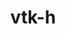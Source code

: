 ---
title: "vtk-h"
layout: cache
categories: [package, develop]
meta: {"versions": ["0.8.1"], "compilers": ["gcc@=11.1.0"], "oss": ["ubuntu20.04"], "platforms": ["linux"], "targets": ["x86_64_v3"], "stacks": ["data-vis-sdk", "root"], "num_specs": 14, "num_specs_by_stack": {"data-vis-sdk": 10, "root": 14}}
spec_details: [{"hash": "a3xu46t2tuoanbzsnnfmjvwhmp2e3cxr", "compiler": "gcc@=11.1.0", "versions": ["0.8.1"], "os": "ubuntu20.04", "platform": "linux", "target": "x86_64_v3", "variants": ["+blt_find_mpi", "build_system=cmake", "build_type=Release", "~contourtree", "~cuda", "generator=make", "~ipo", "~logging", "+mpi", "+openmp", "patches=1039b1d", "+serial", "+shared"], "stacks": ["data-vis-sdk", "root"], "size": "-", "tarball": "https://binaries.spack.io/develop/build_cache/linux-ubuntu20.04-x86_64_v3/gcc-11.1.0/vtk-h-0.8.1/linux-ubuntu20.04-x86_64_v3-gcc-11.1.0-vtk-h-0.8.1-a3xu46t2tuoanbzsnnfmjvwhmp2e3cxr.spack"}, {"hash": "y63qhht2qymnn6na7g64ytlfcwbf7rov", "compiler": "gcc@=11.1.0", "versions": ["0.8.1"], "os": "ubuntu20.04", "platform": "linux", "target": "x86_64_v3", "variants": ["+blt_find_mpi", "build_system=cmake", "build_type=Release", "~contourtree", "~cuda", "generator=make", "~ipo", "~logging", "+mpi", "+openmp", "patches=1039b1d", "+serial", "+shared"], "stacks": ["data-vis-sdk", "root"], "size": "-", "tarball": "https://binaries.spack.io/develop/build_cache/linux-ubuntu20.04-x86_64_v3/gcc-11.1.0/vtk-h-0.8.1/linux-ubuntu20.04-x86_64_v3-gcc-11.1.0-vtk-h-0.8.1-y63qhht2qymnn6na7g64ytlfcwbf7rov.spack"}, {"hash": "kxtggnkraqgcdmimcksh6o5wdnx75dpo", "compiler": "gcc@=11.1.0", "versions": ["0.8.1"], "os": "ubuntu20.04", "platform": "linux", "target": "x86_64_v3", "variants": ["+blt_find_mpi", "build_system=cmake", "build_type=Release", "~contourtree", "~cuda", "generator=make", "~ipo", "~logging", "+mpi", "+openmp", "patches=1039b1d", "+serial", "+shared"], "stacks": ["data-vis-sdk", "root"], "size": "-", "tarball": "https://binaries.spack.io/develop/build_cache/linux-ubuntu20.04-x86_64_v3/gcc-11.1.0/vtk-h-0.8.1/linux-ubuntu20.04-x86_64_v3-gcc-11.1.0-vtk-h-0.8.1-kxtggnkraqgcdmimcksh6o5wdnx75dpo.spack"}, {"hash": "zrpsmgqiydrmdmkghfl6qegpmruam57y", "compiler": "gcc@=11.1.0", "versions": ["0.8.1"], "os": "ubuntu20.04", "platform": "linux", "target": "x86_64_v3", "variants": ["+blt_find_mpi", "build_system=cmake", "build_type=Release", "~contourtree", "~cuda", "generator=make", "~ipo", "~logging", "+mpi", "+openmp", "patches=1039b1d", "+serial", "+shared"], "stacks": ["data-vis-sdk", "root"], "size": "-", "tarball": "https://binaries.spack.io/develop/build_cache/linux-ubuntu20.04-x86_64_v3/gcc-11.1.0/vtk-h-0.8.1/linux-ubuntu20.04-x86_64_v3-gcc-11.1.0-vtk-h-0.8.1-zrpsmgqiydrmdmkghfl6qegpmruam57y.spack"}, {"hash": "qgoyzewrorjucbgwmykrwwavwpugyhqo", "compiler": "gcc@=11.1.0", "versions": ["0.8.1"], "os": "ubuntu20.04", "platform": "linux", "target": "x86_64_v3", "variants": ["+blt_find_mpi", "build_system=cmake", "build_type=Release", "~contourtree", "~cuda", "generator=make", "~ipo", "~logging", "+mpi", "+openmp", "patches=1039b1d", "+serial", "+shared"], "stacks": ["data-vis-sdk", "root"], "size": "-", "tarball": "https://binaries.spack.io/develop/build_cache/linux-ubuntu20.04-x86_64_v3/gcc-11.1.0/vtk-h-0.8.1/linux-ubuntu20.04-x86_64_v3-gcc-11.1.0-vtk-h-0.8.1-qgoyzewrorjucbgwmykrwwavwpugyhqo.spack"}, {"hash": "fg6c3c54kz45f3rgp45t7hodcz2u2zhj", "compiler": "gcc@=11.1.0", "versions": ["0.8.1"], "os": "ubuntu20.04", "platform": "linux", "target": "x86_64_v3", "variants": ["+blt_find_mpi", "build_system=cmake", "build_type=Release", "~contourtree", "~cuda", "generator=make", "~ipo", "~logging", "+mpi", "+openmp", "patches=1039b1d", "+serial", "+shared"], "stacks": ["root"], "size": "-", "tarball": "https://binaries.spack.io/develop/build_cache/linux-ubuntu20.04-x86_64_v3/gcc-11.1.0/vtk-h-0.8.1/linux-ubuntu20.04-x86_64_v3-gcc-11.1.0-vtk-h-0.8.1-fg6c3c54kz45f3rgp45t7hodcz2u2zhj.spack"}, {"hash": "2ag6o7j4j62lrm6rv4aye77httbdvp2l", "compiler": "gcc@=11.1.0", "versions": ["0.8.1"], "os": "ubuntu20.04", "platform": "linux", "target": "x86_64_v3", "variants": ["+blt_find_mpi", "build_system=cmake", "build_type=Release", "~contourtree", "~cuda", "generator=make", "~ipo", "~logging", "+mpi", "+openmp", "patches=1039b1d", "+serial", "+shared"], "stacks": ["data-vis-sdk", "root"], "size": "-", "tarball": "https://binaries.spack.io/develop/build_cache/linux-ubuntu20.04-x86_64_v3/gcc-11.1.0/vtk-h-0.8.1/linux-ubuntu20.04-x86_64_v3-gcc-11.1.0-vtk-h-0.8.1-2ag6o7j4j62lrm6rv4aye77httbdvp2l.spack"}, {"hash": "bpr53dhfdcy3fissed26apncpa7rseu3", "compiler": "gcc@=11.1.0", "versions": ["0.8.1"], "os": "ubuntu20.04", "platform": "linux", "target": "x86_64_v3", "variants": ["+blt_find_mpi", "build_system=cmake", "build_type=Release", "~contourtree", "~cuda", "generator=make", "~ipo", "~logging", "+mpi", "+openmp", "patches=1039b1d", "+serial", "+shared"], "stacks": ["data-vis-sdk", "root"], "size": "-", "tarball": "https://binaries.spack.io/develop/build_cache/linux-ubuntu20.04-x86_64_v3/gcc-11.1.0/vtk-h-0.8.1/linux-ubuntu20.04-x86_64_v3-gcc-11.1.0-vtk-h-0.8.1-bpr53dhfdcy3fissed26apncpa7rseu3.spack"}, {"hash": "ibrd43knbimodstv5ph34mk3jcqcttfl", "compiler": "gcc@=11.1.0", "versions": ["0.8.1"], "os": "ubuntu20.04", "platform": "linux", "target": "x86_64_v3", "variants": ["+blt_find_mpi", "build_system=cmake", "build_type=Release", "~contourtree", "~cuda", "generator=make", "~ipo", "~logging", "+mpi", "+openmp", "patches=1039b1d", "+serial", "+shared"], "stacks": ["root"], "size": "-", "tarball": "https://binaries.spack.io/develop/build_cache/linux-ubuntu20.04-x86_64_v3/gcc-11.1.0/vtk-h-0.8.1/linux-ubuntu20.04-x86_64_v3-gcc-11.1.0-vtk-h-0.8.1-ibrd43knbimodstv5ph34mk3jcqcttfl.spack"}, {"hash": "7bw66erfekqeorvfgn4bxfhfnaffxqll", "compiler": "gcc@=11.1.0", "versions": ["0.8.1"], "os": "ubuntu20.04", "platform": "linux", "target": "x86_64_v3", "variants": ["+blt_find_mpi", "build_system=cmake", "build_type=Release", "~contourtree", "~cuda", "generator=make", "~ipo", "~logging", "+mpi", "+openmp", "patches=1039b1d", "+serial", "+shared"], "stacks": ["root"], "size": "-", "tarball": "https://binaries.spack.io/develop/build_cache/linux-ubuntu20.04-x86_64_v3/gcc-11.1.0/vtk-h-0.8.1/linux-ubuntu20.04-x86_64_v3-gcc-11.1.0-vtk-h-0.8.1-7bw66erfekqeorvfgn4bxfhfnaffxqll.spack"}, {"hash": "dxpvzlfyt7t4daakaxugmvfprud6mfzb", "compiler": "gcc@=11.1.0", "versions": ["0.8.1"], "os": "ubuntu20.04", "platform": "linux", "target": "x86_64_v3", "variants": ["+blt_find_mpi", "build_system=cmake", "build_type=Release", "~contourtree", "~cuda", "generator=make", "~ipo", "~logging", "+mpi", "+openmp", "patches=1039b1d", "+serial", "+shared"], "stacks": ["data-vis-sdk", "root"], "size": "-", "tarball": "https://binaries.spack.io/develop/build_cache/linux-ubuntu20.04-x86_64_v3/gcc-11.1.0/vtk-h-0.8.1/linux-ubuntu20.04-x86_64_v3-gcc-11.1.0-vtk-h-0.8.1-dxpvzlfyt7t4daakaxugmvfprud6mfzb.spack"}, {"hash": "reuywn7qvcww2svtsqlkipnaratlh2iu", "compiler": "gcc@=11.1.0", "versions": ["0.8.1"], "os": "ubuntu20.04", "platform": "linux", "target": "x86_64_v3", "variants": ["+blt_find_mpi", "build_system=cmake", "build_type=Release", "~contourtree", "~cuda", "generator=make", "~ipo", "~logging", "+mpi", "+openmp", "patches=1039b1d", "+serial", "+shared"], "stacks": ["data-vis-sdk", "root"], "size": "-", "tarball": "https://binaries.spack.io/develop/build_cache/linux-ubuntu20.04-x86_64_v3/gcc-11.1.0/vtk-h-0.8.1/linux-ubuntu20.04-x86_64_v3-gcc-11.1.0-vtk-h-0.8.1-reuywn7qvcww2svtsqlkipnaratlh2iu.spack"}, {"hash": "ialrkdj6hjxmavm7zazo3s7rxs6wbtdz", "compiler": "gcc@=11.1.0", "versions": ["0.8.1"], "os": "ubuntu20.04", "platform": "linux", "target": "x86_64_v3", "variants": ["+blt_find_mpi", "build_system=cmake", "build_type=Release", "~contourtree", "~cuda", "generator=make", "~ipo", "~logging", "+mpi", "+openmp", "patches=1039b1d", "+serial", "+shared"], "stacks": ["root"], "size": "-", "tarball": "https://binaries.spack.io/develop/build_cache/linux-ubuntu20.04-x86_64_v3/gcc-11.1.0/vtk-h-0.8.1/linux-ubuntu20.04-x86_64_v3-gcc-11.1.0-vtk-h-0.8.1-ialrkdj6hjxmavm7zazo3s7rxs6wbtdz.spack"}, {"hash": "rs6q5sssghzo3wttv72cab56ywxi2lzf", "compiler": "gcc@=11.1.0", "versions": ["0.8.1"], "os": "ubuntu20.04", "platform": "linux", "target": "x86_64_v3", "variants": ["+blt_find_mpi", "build_system=cmake", "build_type=Release", "~contourtree", "~cuda", "generator=make", "~ipo", "~logging", "+mpi", "+openmp", "patches=1039b1d", "+serial", "+shared"], "stacks": ["data-vis-sdk", "root"], "size": "-", "tarball": "https://binaries.spack.io/develop/build_cache/linux-ubuntu20.04-x86_64_v3/gcc-11.1.0/vtk-h-0.8.1/linux-ubuntu20.04-x86_64_v3-gcc-11.1.0-vtk-h-0.8.1-rs6q5sssghzo3wttv72cab56ywxi2lzf.spack"}]
---